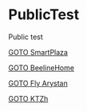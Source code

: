 # PublicTest
Public test

[GOTO SmartPlaza](https://kaspi.kz/pay/SmartPlaza?service_id=3085&4262=999&amount=13.50)

[GOTO BeelineHome](https://kaspi.kz/pay/beeline-home-internet?service_id=50&50=0010090626&amount=25.37)

[GOTO Fly Arystan](https://kaspi.kz/pay/FlyArystan?service_id=3097&4288=11ZH3F&amount=10379)

[GOTO KTZh](https://kaspi.kz/pay/KTZh?service_id=3204&4442=123&amount=1)

